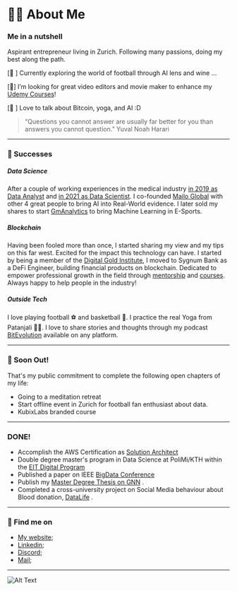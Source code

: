 # 🧑‍💻  About Me
###  Me in a nutshell
Aspirant entrepreneur living in Zurich.
Following many passions, doing my best along the path.

[🌱 ] Currently exploring the world of football through AI lens and wine ...

[👀] I’m looking for great video editors and movie maker to enhance my [Udemy Courses](https://www.udemy.com/user/stefano-fedeli-3/)!

[💬 ] Love to talk about Bitcoin, yoga, and AI :D 


> “Questions you cannot answer are usually far better for you than answers you cannot question.” 
>  Yuval Noah Harari
---

### 🙌 Successes
##### Data Science
After a couple of working experiences in the medical industry [in 2019 as Data Analyst](https://www.asst-brianza.it/web/index.php/presidi/ospedale/vimercate) and [in 2021 as Data Scientist](https://www.linkedin.com/posts/activity-6761670952150437888-Fuex). I co-founded [Mailo Global](https://mailo.global) with other 4 great people to bring AI into Real-World evidence. I later sold my shares to start [GmAnalytics](https://www.linkedin.com/posts/matteo-ferrini_python-leagueoflegends-streamlit-activity-7201985378185043968-_hTY?utm_source=share&utm_medium=member_desktop) to bring Machine Learning in E-Sports. 

##### Blockchain
Having been fooled more than once, I started sharing my view and my tips on this far west. Excited for the impact this technology can have. I started by being a member of the [Digital Gold Institute](https://dgi.io/full-team/), I moved to Sygnum Bank as a DeFi Engineer, building financial products on blockchain. Dedicated to empower professional growth in the field through [mentorship](https://mentorcruise.com/sessions/mentor/stefanofedeli/) and [courses](https://www.udemy.com/user/stefano-fedeli-3/). Always happy to help people in the industry! 

##### Outside Tech
I love playing football ⚽  and basketball 🏀. 
I practice the real Yoga from Patanjali 🧘🏻.
I love to share stories and thoughts through my podcast [BitEvolution](https://anchor.fm/bitevolution) available on any platform.

---

### 🚧 Soon Out!
That's my public commitment to complete the following open chapters of my life:
- Going to a meditation retreat
- Start offline event in Zurich for football fan enthusiast about data.
- KubixLabs branded course

---

### DONE!
- Accomplish the AWS Certification as [Solution Architect](https://www.linkedin.com/feed/update/urn:li:activity:7072252328078139394/)
- Double degree master's program in Data Science at PoliMi/KTH within the [EIT Digital Program](https://masterschool.eitdigital.eu/)
- Published a paper on IEEE [BigData Conference](https://ieeexplore.ieee.org/document/9672036)
- Publish my [Master Degree Thesis on GNN](https://www.politesi.polimi.it/handle/10589/179034) .
- Completed a cross-university project on Social Media behaviour about Blood donation, [DataLife](http://datashack.deib.polimi.it/nyu) .
---

### 🔦 Find me on
- [My website](https://stefanofedeli.github.io/portfolio/);
- [Linkedin](https://www.linkedin.com/in/ste-fed/);
- [Discord](https://discordapp.com/users/SteFedeli#3853);
- [Mail](mailto:stefano5.fedeli@mail.polimi.it);

---

![Alt Text](https://media.giphy.com/media/8wNjoJpY8k87e/giphy.gif)

